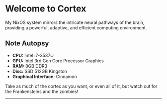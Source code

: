 # Welcome to Cortex

My NixOS system mirrors the intricate neural pathways of the brain, providing a powerful, adaptive, and efficient computing environment.

## Note Autopsy

- **CPU:** Intel i7-3537U
- **GPU:** Intel 3rd Gen Core Processor Graphics
- **RAM:** 8GB DDR3
- **Disc:** SSD 512GB Kingston
- **Graphical Interface:** Cinnamon

Take as much of the cortex as you want, or even all of it, but watch out for the Frankensteins and the zombies!

---
